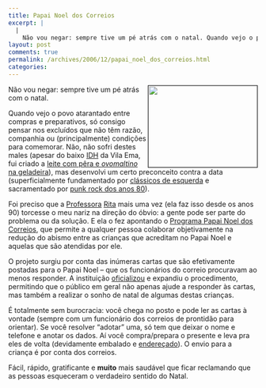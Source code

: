 ```yaml
---
title: Papai Noel dos Correios
excerpt: |
  |
    Não vou negar: sempre tive um pé atrás com o natal. Quando vejo o povo atarantado entre compras e preparativos, só consigo pensar nos excluídos que não têm razão, companhia ou (principalmente) condições para comemorar. Não, não sofri destes males...
layout: post
comments: true
permalink: /archives/2006/12/papai_noel_dos_correios.html
categories:
---
```

<img style="margin-left:2px" src="//chester.me/archives/img/noelcorreios.jpg" border="1" alt="" width="220" height="165" align="right" />Não vou negar: sempre tive um pé atrás com o natal.

Quando vejo o povo atarantado entre compras e preparativos, só consigo pensar nos excluídos que não têm razão, companhia ou (principalmente) condições para comemorar. Não, não sofri destes males (apesar do baixo [IDH][1] da Vila Ema, fui criado a [leite com pêra e *ovomaltino* na geladeira][2]), mas desenvolvi um certo preconceito contra a data (superficialmente fundamentado por [clássicos de esquerda][3] e sacramentado por [punk rock dos anos 80][4]).

Foi preciso que a [Professora][5] [Rita][6] mais uma vez (ela faz isso desde os anos 90) torcesse o meu nariz na direção do óbvio: a gente pode ser parte do problema ou da solução. E ela o fez apontando o [Programa Papai Noel dos Correios][7], que permite a qualquer pessoa colaborar objetivamente na redução do abismo entre as crianças que acreditam no Papai Noel e aquelas que são atendidas por ele.

O projeto surgiu por conta das inúmeras cartas que são efetivamente postadas para o Papai Noel &#8211; que os funcionários do correio procuravam ao menos responder. A instituição [oficializou][8] e expandiu o procedimento, permitindo que o público em geral não apenas ajude a responder às cartas, mas também a realizar o sonho de natal de algumas destas crianças.

É totalmente sem burocracia: você chega no posto e pode ler as cartas à vontade (sempre com um funcionário dos correios de prontidão para orientar). Se você resolver &#8220;adotar&#8221; uma, só tem que deixar o nome e telefone e anotar os dados. Aí você compra/prepara o presente e leva pra eles de volta (devidamente embalado e [endereçado][9]). O envio para a criança é por conta dos correios.

Fácil, rápido, gratificante e **muito** mais saudável que ficar reclamando que as pessoas esqueceram o verdadeiro sentido do Natal.

 [1]: http://pt.wikipedia.org/wiki/%C3%8Dndice_de_Desenvolvimento_Humano
 [2]: http://www.youtube.com/watch?v=umInx9A0NrA
 [3]: http://pt.wikipedia.org/wiki/Manifesto_Comunista
 [4]: http://blip.fm/profile/chesterbr/blip/28129390/Garotos_Podres-Papai_Noel-ao_vivo_Goinia
 [5]: http://www.aguaforte.com/antropologia/ritadado.htm
 [6]: http://www.orkut.com/Profile.aspx?uid=14508597004325227848
 [7]: http://www.correios.com.br/institucional/conheca_correios/acoes_cidadania/papai_noel.cfm
 [8]: http://www.daquilapa.com.br/materias.asp?materia=43
 [9]: http://www.correios.com.br/enderecador/
